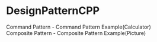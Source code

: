 # DesignPatternCPP
Command Pattern - Command Pattern Example(Calculator) <br>
Composite Pattern - Composite Pattern Example(Picture)

